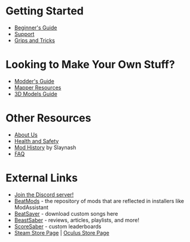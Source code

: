 <!-- TITLE: Beat Saber Modding Group -->
<!-- SUBTITLE: Welcome to the Beat Saber Modding Group Wiki! -->

# Getting Started
* [Beginner's Guide](beginners-guide)
* [Support](support)
* [Grips and Tricks](grips-and-tricks)

# Looking to Make Your Own Stuff?
* [Modder's Guide](modding)
* [Mapper Resources](mapping)
* [3D Models Guide](models)

# Other Resources
* [About Us](about)
* [Health and Safety](health-and-safety)
* [Mod History](https://docs.google.com/spreadsheets/d/1eVRbCUyaXjKUJRSNPZWERUO9tULK415buU0q-H7Z0dY/edit#gid=0) by Slaynash
* [FAQ](faq)

# External Links
* [Join the Discord server!](https://discord.gg/beatsabermods)
* [BeatMods](https://beatmods.com) - the repository of mods that are reflected in installers like ModAssistant
* [BeatSaver](https://beatsaver.com/) - download custom songs here
* [BeastSaber](https://bsaber.com/) - reviews, articles, playlists, and more!
* [ScoreSaber](https://scoresaber.com/) - custom leaderboards
* [Steam Store Page](https://store.steampowered.com/app/620980/Beat_Saber/) | [Oculus Store Page](https://www.oculus.com/experiences/rift/1304877726278670/)

